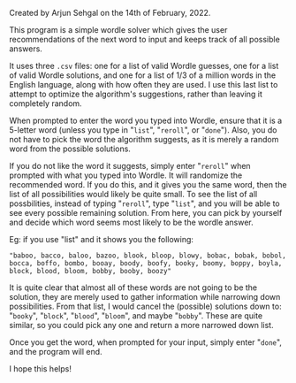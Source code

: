 Created by Arjun Sehgal on the 14th of February, 2022.

This program is a simple wordle solver which gives the user recommendations of the next word to input and keeps track of all possible answers.

It uses three ```.csv``` files: one for a list of valid Wordle guesses, one for a list of valid Wordle solutions, and one for a list of 1/3 of a million words in the English language, along with how often they are used. I use this last list to attempt to optimize the algorithm's suggestions, rather than leaving it completely random. 

When prompted to enter the word you typed into Wordle, ensure that it is a 5-letter word (unless you type in "```list```", "```reroll```", or "```done```"). Also, you do not have to pick the word the algorithm suggests, as it is merely a random word from the possible solutions.

If you do not like the word it suggests, simply enter "```reroll```" when prompted with what you typed into Wordle. It will randomize the recommended word. If you do this, and it gives you the same word, then the list of all possibilities would likely be quite small. To see the list of all possbilities, instead of typing "```reroll```", type "```list```", and you will be able to see every possible remaining solution. From here, you can pick by yourself and decide which word seems most likely to be the wordle answer.

Eg: if you use "list" and it shows you the following:

```"baboo, bacco, baloo, bazoo, blook, bloop, blowy, bobac, bobak, bobol, bocca, boffo, bombo, booay, boody, boofy, booky, boomy, boppy, boyla, block, blood, bloom, bobby, booby, boozy"```

It is quite clear that almost all of these words are not going to be the solution, they are merely used to gather information while narrowing down possibilities. From that list, I would cancel the (possible) solutions down to: "```booky```", "```block```", "```blood```", "```bloom```", and maybe "```bobby```". These are quite similar, so you could pick any one and return a more narrowed down list.

Once you get the word, when prompted for your input, simply enter "```done```", and the program will end.

I hope this helps!


